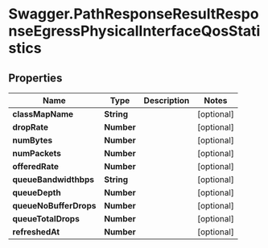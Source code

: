 # Swagger.PathResponseResultResponseEgressPhysicalInterfaceQosStatistics

## Properties
Name | Type | Description | Notes
------------ | ------------- | ------------- | -------------
**classMapName** | **String** |  | [optional] 
**dropRate** | **Number** |  | [optional] 
**numBytes** | **Number** |  | [optional] 
**numPackets** | **Number** |  | [optional] 
**offeredRate** | **Number** |  | [optional] 
**queueBandwidthbps** | **String** |  | [optional] 
**queueDepth** | **Number** |  | [optional] 
**queueNoBufferDrops** | **Number** |  | [optional] 
**queueTotalDrops** | **Number** |  | [optional] 
**refreshedAt** | **Number** |  | [optional] 


